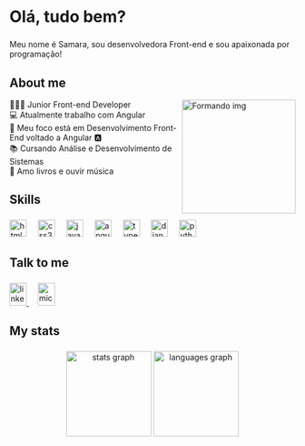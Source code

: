 <h1 align="left">Olá, tudo bem?</h1>

###

<p align="left">Meu nome é Samara, sou desenvolvedora Front-end e sou apaixonada por programação!</p>

###

<h2 align="left">About me</h2>

<div align="left"  >  
  <img height="200" src="https://media.giphy.com/media/JIX9t2j0ZTN9S/giphy.gif"  width="200"  align="right"  alt="Formando img"/>
   
  👩🏻‍💻 Junior Front-end Developer <br> 
  💻 Atualmente trabalho com Angular  <br> 
  📝 Meu foco está em Desenvolvimento Front-End voltado a Angular 🅰️ <br> 
  📚 Cursando Análise e Desenvolvimento de Sistemas  <br> 
  🎲 Amo livros e ouvir música  <br> 
 
 </div>

###

<h2 align="left">Skills</h2>

###

<div align="left">
  <img src="https://cdn.jsdelivr.net/gh/devicons/devicon/icons/html5/html5-plain.svg" height="30" alt="html5 logo"  />
  <img width="12" />
  <img src="https://cdn.jsdelivr.net/gh/devicons/devicon/icons/css3/css3-plain.svg" height="30" alt="css3 logo"  />
  <img width="12" />
  <img src="https://cdn.jsdelivr.net/gh/devicons/devicon/icons/javascript/javascript-original.svg" height="30" alt="javascript logo"  />
  <img width="12" />
  <img src="https://cdn.jsdelivr.net/gh/devicons/devicon/icons/angularjs/angularjs-plain.svg" height="30" alt="angularjs logo"  />
  <img width="12" />
  <img src="https://cdn.jsdelivr.net/gh/devicons/devicon/icons/typescript/typescript-plain.svg" height="30" alt="typescript logo"  />
  <img width="12" />
  <img src="https://cdn.jsdelivr.net/gh/devicons/devicon/icons/django/django-plain.svg" height="30" alt="django logo"  />
   <img width="12" />
  <img src="https://cdn.jsdelivr.net/gh/devicons/devicon/icons/python/python-original.svg" height="30" alt="python logo"  />
  
</div>

###

<h2 align="left">Talk to me</h2>

###

<div align="left">
  <a href="https://www.linkedin.com/in/samara-caldas-1ab88120a/" target="_blank">
    <img src="https://raw.githubusercontent.com/maurodesouza/profile-readme-generator/master/src/assets/icons/social/linkedin/default.svg" width="30" height="40" alt="linkedin logo"  />
  </a>
 <img width="12" />
  
  <a href="samaracaldass@hotmail.com" target="_blank">
    <img src="https://raw.githubusercontent.com/maurodesouza/profile-readme-generator/master/src/assets/icons/social/microsoft-outlook/default.svg" width="30" height="40" alt="microsoft-outlook logo"  />
  </a>
</div>

###

<h2 align="left">My stats</h2>

###

<div align="center">
  <img src="https://github-readme-stats.vercel.app/api?username=samaracaldas&hide_title=false&hide_rank=false&show_icons=true&include_all_commits=true&count_private=true&disable_animations=false&theme=jolly&locale=en&hide_border=false&order=1" height="150" alt="stats graph"  />
  <img src="https://github-readme-stats.vercel.app/api/top-langs?username=samaracaldas&locale=en&hide_title=false&layout=compact&card_width=320&langs_count=5&theme=jolly&hide_border=false&order=2" height="150" alt="languages graph"  />
</div>

###

